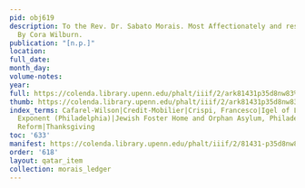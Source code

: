 ```yaml
---
pid: obj619
description: To the Rev. Dr. Sabato Morais. Most Affectionately and respectfully Dedicated.
  By Cora Wilburn.
publication: "[n.p.]"
location:
full_date:
month_day:
volume-notes:
year:
full: https://colenda.library.upenn.edu/phalt/iiif/2/ark81431p35d8nw83%2FSHA256E-s6842889--2014daa8a899c122d4137865d7305dd03c0976bb249eb84490a270e9dde57bb8.jpeg/full/3500,/0/default.jpg
thumb: https://colenda.library.upenn.edu/phalt/iiif/2/ark81431p35d8nw83%2FSHA256E-s6842889--2014daa8a899c122d4137865d7305dd03c0976bb249eb84490a270e9dde57bb8.jpeg/full/!200,200/0/default.jpg
index_terms: Cafarel-Wilson|Credit-Mobilier|Crispi, Francesco|Igel of Lemberg|Jewish
  Exponent (Philadelphia)|Jewish Foster Home and Orphan Asylum, Philadelphia|Penal
  Reform|Thanksgiving
toc: '633'
manifest: https://colenda.library.upenn.edu/phalt/iiif/2/81431-p35d8nw83/manifest
order: '618'
layout: qatar_item
collection: morais_ledger
---
```

